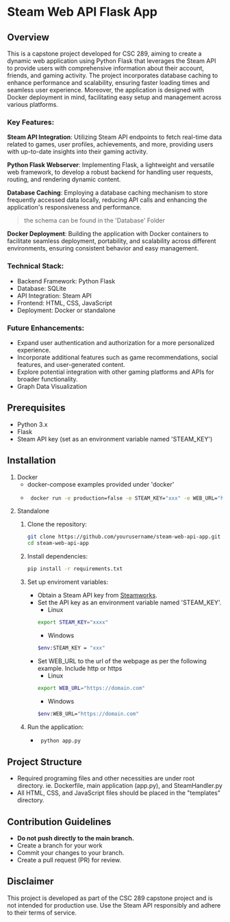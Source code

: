 # Steam Web API Flask App

## Overview
This is a capstone project developed for CSC 289, aiming to create a dynamic web application using Python Flask that leverages the Steam API to provide users with comprehensive information about their account, friends, and gaming activity. The project incorporates database caching to enhance performance and scalability, ensuring faster loading times and seamless user experience. Moreover, the application is designed with Docker deployment in mind, facilitating easy setup and management across various platforms.

### Key Features:
**Steam API Integration**: Utilizing Steam API endpoints to fetch real-time data related to games, user profiles, achievements, and more, providing users with up-to-date insights into their gaming activity.

**Python Flask Webserver**: Implementing Flask, a lightweight and versatile web framework, to develop a robust backend for handling user requests, routing, and rendering dynamic content.

**Database Caching**: Employing a database caching mechanism to store frequently accessed data locally, reducing API calls and enhancing the application's responsiveness and performance.
   > the schema can be found in the 'Database' Folder

**Docker Deployment**: Building the application with Docker containers to facilitate seamless deployment, portability, and scalability across different environments, ensuring consistent behavior and easy management.

### Technical Stack:
- Backend Framework: Python Flask
- Database: SQLite
- API Integration: Steam API
- Frontend: HTML, CSS, JavaScript
- Deployment: Docker or standalone


### Future Enhancements:

- Expand user authentication and authorization for a more personalized experience.
- Incorporate additional features such as game recommendations, social features, and user-generated content.
- Explore potential integration with other gaming platforms and APIs for broader functionality.
- Graph Data Visualization

## Prerequisites
- Python 3.x
- Flask
- Steam API key (set as an environment variable named 'STEAM_KEY')

## Installation
1. Docker
      - docker-compose examples provided under 'docker'
      - ```bash
         docker run -e production=false -e STEAM_KEY="xxx" -e WEB_URL="https://domain.com" -p <port to expose>:3000 ghcr.io/buttercheetah/gamekit:latest
         ```
2. Standalone
   1. Clone the repository:
      ```bash
      git clone https://github.com/yourusername/steam-web-api-app.git
      cd steam-web-api-app
      ```

   2. Install dependencies:
      ```bash
      pip install -r requirements.txt
      ```

   3. Set up enviroment variables:
      - Obtain a Steam API key from [Steamworks](https://steamcommunity.com/dev/apikey).
      - Set the API key as an environment variable named 'STEAM_KEY'.
         - Linux
         ```bash
         export STEAM_KEY="xxxx"
         ```
         - Windows
         ```bash
         $env:STEAM_KEY = "xxx"
         ```
      - Set WEB_URL to the url of the webpage as per the following example. Include http or https
         - Linux
         ```bash
         export WEB_URL="https://domain.com"
         ```
         - Windows
         ```bash
         $env:WEB_URL="https://domain.com"
         ```

   4. Run the application:
         - ```bash
            python app.py
            ```

## Project Structure
- Required programing files and other necessities are under root directory. ie. Dockerfile, main application (app.py), and SteamHandler.py 
- All HTML, CSS, and JavaScript files should be placed in the "templates" directory.

## Contribution Guidelines
- **Do not push directly to the main branch.**
- Create a branch for your work
- Commit your changes to your branch.
- Create a pull request (PR) for review.


## Disclaimer
This project is developed as part of the CSC 289 capstone project and is not intended for production use. Use the Steam API responsibly and adhere to their terms of service.
